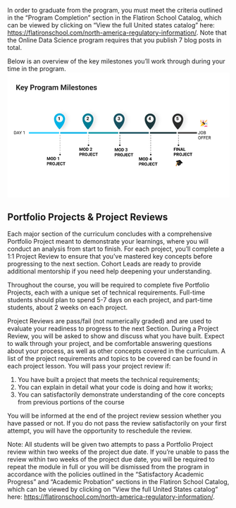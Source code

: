 In order to graduate from the program, you must meet the criteria outlined in the “Program Completion” section in the Flatiron School Catalog, which can be viewed by clicking on “View the full United states catalog” here: https://flatironschool.com/north-america-regulatory-information/. Note that the Online Data Science program requires that you publish 7 blog posts in total.

Below is an overview of the key milestones you’ll work through during your time in the program. 
![alt text](https://github.com/learn-co-curriculum/key-program-milestones/blob/master/Program%20Milestone%20Images.png)

## Portfolio Projects & Project Reviews

Each major section of the curriculum concludes with a comprehensive Portfolio Project meant to demonstrate your learnings, where you will conduct an analysis from start to finish. For each project, you’ll complete a 1:1 Project Review to ensure that you’ve mastered key concepts before progressing to the next section. Cohort Leads are ready to provide additional mentorship if you need help deepening your understanding.

Throughout the course, you will be required to complete five Portfolio Projects, each with a unique set of technical requirements. Full-time students should plan to spend 5-7 days on each project, and part-time students, about 2 weeks on each project.

Project Reviews are pass/fail (not numerically graded) and are used to evaluate your readiness to progress to the next Section. During a Project Review, you will be asked to show and discuss what you have built. Expect to walk through your project, and be comfortable answering questions about your process, as well as other concepts covered in the curriculum. A list of the project requirements and topics to be covered can be found in each project lesson. You will pass your project review if:

1. You have built a project that meets the technical requirements;
2. You can explain in detail what your code is doing and how it works;
3. You can satisfactorily demonstrate understanding of the core concepts from previous portions of the course

You will be informed at the end of the project review session whether you have passed or not. If you do not pass the review satisfactorily on your first attempt, you will have the opportunity to reschedule the review.

Note: All students will be given two attempts to pass a Portfolio Project review within two weeks of the project due date. If you’re unable to pass the review within two weeks of the project due date, you will be required to repeat the module in full or you will be dismissed from the program in accordance with the policies outlined in the “Satisfactory Academic Progress” and “Academic Probation” sections in the Flatiron School Catalog, which can be viewed by clicking on “View the full United States catalog” here: https://flatironschool.com/north-america-regulatory-information/. 

